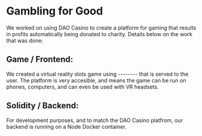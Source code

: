 # Gambling for Good

We worked on using DAO Casino to create a platform for gaming that results in profits automatically being donated to charity. Details below on the work that was done:


## Game / Frontend:
We created a virtual reality slots game using -------- that is served to the user. The platform is very accesible, and means the game can be run on phones, computers, and can even be used with VR headsets. 




## Solidity / Backend:
For development purposes, and to match the DAO Casino platfrom, our backend is running on a Node Docker container.


